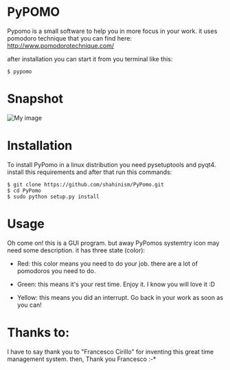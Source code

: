 PyPOMO
=====

Pypomo is a small software to help you in more focus in your work.
it uses pomodoro technique that you can find here:
http://www.pomodorotechnique.com/

after installation you can start it from you terminal like this:
       
    $ pypomo

Snapshot
=====
![My image](https://raw.github.com/shahinism/PyPomo/master/Snapshots/window.png)

Installation
=====

To install PyPomo in a linux distribution you need pysetuptools
and pyqt4. install this requirements and after that run this commands:

    $ git clone https://github.com/shahinism/PyPomo.git
    $ cd PyPomo
    $ sudo python setup.py install

Usage
=====

Oh come on! this is a GUI program. but away PyPomos systemtry icon may
need some description. it has three state (color):

* Red: this color means you need to do your job. there are a lot of 
  pomodoros you need to do.

* Green: this means it's your rest time. Enjoy it. I know you will love it :D

* Yellow: this means you did an interrupt. Go back in your work as soon as you 
  can!

Thanks to:
=====

I have to say thank you to "Francesco Cirillo" for inventing this great time
management system. then, Thank you Francesco :-*
